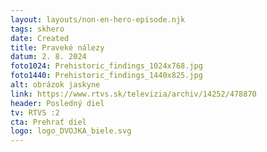 ```yaml
---
layout: layouts/non-en-hero-episode.njk
tags: skhero
date: Created
title: Praveké nálezy
datum: 2. 8. 2024
foto1024: Prehistoric_findings_1024x768.jpg
foto1440: Prehistoric_findings_1440x825.jpg
alt: obrázok jaskyne
link: https://www.rtvs.sk/televizia/archiv/14252/478870
header: Posledný diel
tv: RTVS :2
cta: Prehrať diel
logo: logo_DVOJKA_biele.svg
---
```

